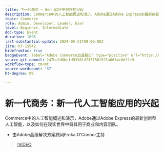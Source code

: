 ```yaml
---
title: 下一代商务 — Gen AI应用程序的兴起
description: Commerce中的人工智能概述和演示，Adobe通过Adobe Express的最新创新型人工智能，以及如何在现实世界中将其用于商业和内容团队。
topic: Commerce
role: Admin, Developer, Leader, User
level: Beginner, Intermediate
doc-type: Event
duration: 1896
last-substantial-update: 2024-05-21T00:00:00Z
jira: KT-15542
hidefromtoc: true
badgeEvent: label="Adobe Commerce加速器日" type="positive" url="https://experienceleague.adobe.com/en/docs/events/apac-commerce-recordings/2024/accelerator-day/overview.html"
source-git-commit: 247be2d8bc1d93361d733150f525a6614c6df2e9
workflow-type: tm+mt
source-wordcount: '87'
ht-degree: 0%

---
```



# 新一代商务：新一代人工智能应用的兴起

Commerce中的人工智能概述和演示，Adobe通过Adobe Express的最新创新型人工智能，以及如何在现实世界中将其用于商业和内容团队。

+ 由Adobe高级解决方案顾问Eroka O&#39;Connor主持

>[!VIDEO](https://video.tv.adobe.com/v/3429269/?learn=on)
